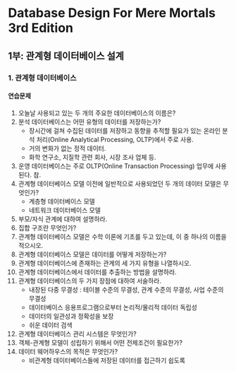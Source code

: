 # Database Design For Mere Mortals 3rd Edition

## 1부: 관계형 데이터베이스 설계

### 1. 관계형 데이터베이스

#### 연습문제

1. 오늘날 사용되고 있는 두 개의 주요한 데이터베이스의 이름은?
2. 분석 데이터베이스는 어떤 유형의 데이터를 저장하는가?
   - 장시간에 걸쳐 수집된 데이터를 저장하고 동향을 추적할 필요가 있는 온라인 분석 처리(Online Analytical Processing, OLTP)에서 주로 사용.
   - 거의 변화가 없는 정적 데이터.
   - 화학 연구소, 지질학 관련 회사, 시장 조사 업체 등.
3. 운영 데이터베이스는 주로 OLTP(Online Transaction Processing) 업무에 사용된다. 참.
4. 관계형 데이터베이스 모델 이전에 일반적으로 사용되었던 두 개의 데이터 모델은 무엇인가?
   - 계층형 데이터베이스 모델
   - 네트워크 데이터베이스 모델
5. 부모/자식 관계에 대하여 설명하라.
6. 집합 구조란 무엇인가?
7. 관계형 데이터베이스 모델은 수학 이론에 기초를 두고 있는데, 이 중 하나의 이름을 적으시오.
8. 관계형 데이터베이스 모델은 데이터를 어떻게 저장하는가?
9. 관계형 데이터베이스에 존재하는 관계의 세 가지 유형을 나열하시오.
10. 관계형 데이터베이스에서 데이터를 추출하는 방법을 설명하라.
11. 관계형 데이터베이스의 두 가지 장점에 대하여 서술하라.
    - 내장된 다중 무결성 : 테이블 수준의 무결성, 관계 수준의 무결성, 사업 수준의 무결성
    - 데이터베이스 응용프로그램으로부터 논리적/물리적 데이터 독립성
    - 데이터의 일관성과 정확성을 보장
    - 쉬운 데이터 검색
12. 관계형 데이터베이스 관리 시스템은 무엇인가?
13. 객체-관계형 모델이 성립하기 위해서 어떤 전제조건이 필요한가?
14. 데이터 웨어하우스의 목적은 무엇인가?
    - 비관계형 데이터베이스들에 저장된 데이터를 접근하기 쉽도록


